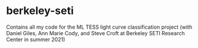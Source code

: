 # berkeley-seti
Contains all my code for the ML TESS light curve classification project (with Daniel Giles, Ann Marie Cody, and Steve Croft at Berkeley SETI Research Center in summer 2021)
